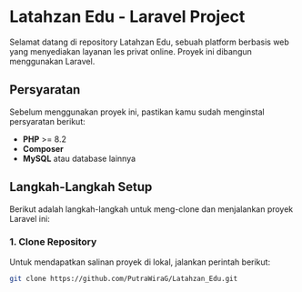 # Latahzan Edu - Laravel Project

Selamat datang di repository Latahzan Edu, sebuah platform berbasis web yang menyediakan layanan les privat online. Proyek ini dibangun menggunakan Laravel.

## Persyaratan

Sebelum menggunakan proyek ini, pastikan kamu sudah menginstal persyaratan berikut:
- **PHP** >= 8.2
- **Composer**
- **MySQL** atau database lainnya

## Langkah-Langkah Setup

Berikut adalah langkah-langkah untuk meng-clone dan menjalankan proyek Laravel ini:

### 1. Clone Repository

Untuk mendapatkan salinan proyek di lokal, jalankan perintah berikut:

```bash
git clone https://github.com/PutraWiraG/Latahzan_Edu.git
